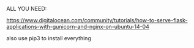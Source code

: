 
ALL YOU NEED:

https://www.digitalocean.com/community/tutorials/how-to-serve-flask-applications-with-gunicorn-and-nginx-on-ubuntu-14-04

also use pip3 to install everything